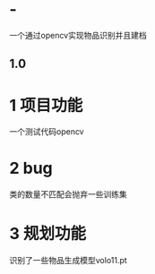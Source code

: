 
# -
一个通过opencv实现物品识别并且建档
##  1.0
# 1 项目功能 
  一个测试代码opencv
# 2 bug
  类的数量不匹配会抛弃一些训练集
# 3 规划功能 
  识别了一些物品生成模型volo11.pt

